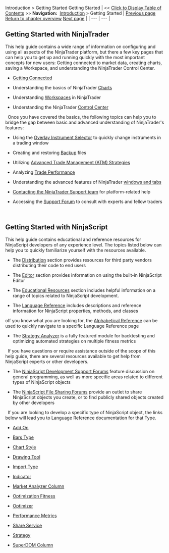 ﻿
Introduction > Getting Started
Getting Started
| << [Click to Display Table of Contents](getting_started_operations.md) >> **Navigation:**     [Introduction](introduction.md) > Getting Started | [Previous page](introduction.md) [Return to chapter overview](introduction.md) [Next page](getting_help__support.md) |
| --- | --- |
## Getting Started with NinjaTrader
This help guide contains a wide range of information on configuring and using all aspects of the NinjaTrader platform, but there a few key pages that can help you to get up and running quickly with the most important concepts for new users: Getting connected to market data, creating charts, saving a Workspace, and understanding the NinjaTrader Control Center.
 
- [Getting Connected](connecting.md) 

- Understanding the basics of NinjaTrader [Charts](charts.md)

- Understanding [Workspaces](workspaces_menu.md) in NinjaTrader

- Understanding the NinjaTrader [Control Center](control_center.md)

 
Once you have covered the basics, the following topics can help you to bridge the gap between basic and advanced understanding of NinjaTrader's features:
 
- Using the [Overlay Instrument Selector](instrument_overlay_selector.md) to quickly change instruments in a trading window

- Creating and restoring [Backup](backup__restore.md) files

- Utilizing [Advanced Trade Management (ATM) Strategies](advanced_trade_management_atm.md)

- Analyzing [Trade Performance](trade_performance.md)

- Understanding the advanced features of NinjaTrader [windows and tabs](window_tabs.md)

- [Contacting the NinjaTrader Support team](https://support.ninjatrader.com) for platform-related help

- Accessing the [Support Forum](https://forum.ninjatrader.com/) to consult with experts and fellow traders

 
## Getting Started with NinjaScript
This help guide contains educational and reference resources for NinjaScript developers of any experience level. The topics listed below can help you to quickly familiarize yourself with the resources available.
 
- The [Distribution](distribution.md) section provides resources for third party vendors distributing their code to end users

- The [Editor](editor.md) section provides information on using the built-in NinjaScript Editor

- The [Educational Resources](educational_resources.md) section includes helpful information on a range of topics related to NinjaScript development.

- The [Language Reference](language_reference_wip.md) includes descriptions and reference information for NinjaScript properties, methods, and classes

oIf you know what you are looking for, the [Alphabetical Reference](alphabetical_reference.md) can be used to quickly navigate to a specific Language Reference page

- The [Strategy Analyzer](strategy_analyzer.md) is a fully featured module for backtesting and optimizing automated strategies on multiple fitness metrics

 
If you have questions or require assistance outside of the scope of this help guide, there are several resources available to get help from NinjaScript experts or other developers.
 
- The [NinjaScript Development Support Forums](https://forum.ninjatrader.com/forum/ninjatrader-8/add-on-development) feature discussion on general programming, as well as more specific areas related to different types of NinjaScript objects

- The [NinjaScript File Sharing Forums](https://forum.ninjatrader.com/forum/ninjascript-file-sharing/ninjascript-file-sharing-discussion) provide an outlet to share NinjaScript objects you create, or to find publicly shared objects created by other developers

 
If you are looking to develop a specific type of NinjaScript object, the links below will lead you to Language Reference documentation for that Type.
 
- [Add On](add_on.md)

- [Bars Type](bars_type.md)

- [Chart Style](chart_style.md)

- [Drawing Tool](drawing_tools.md)

- [Import Type](import_type.md)

- [Indicator](indicator.md)

- [Market Analyzer Column](market_analyzer_column.md)

- [Optimization Fitness](optimization_fitness.md)

- [Optimizer](optimizer.md)

- [Performance Metrics](performance_metrics.md)

- [Share Service](share_service.md)

- [Strategy](strategy.md)

- [SuperDOM Column](superdom_column.md)
